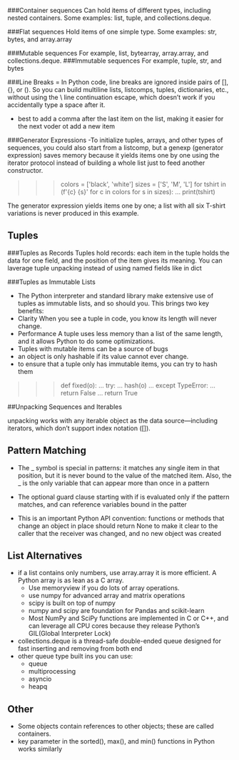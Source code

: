 ###Container sequences
Can hold items of different types, including nested containers. Some examples:
list, tuple, and collections.deque.

###Flat sequences
Hold items of one simple type. Some examples: str, bytes, and array.array


###Mutable sequences
For example, list, bytearray, array.array, and collections.deque.
###Immutable sequences
For example, tuple, str, and bytes

###Line Breaks
= In Python code, line breaks are ignored inside pairs of [], {}, or ().
So you can build multiline lists, listcomps, tuples, dictionaries, etc.,
without using the \ line continuation escape, which doesn’t work if
you accidentally type a space after it.
- best to add a comma after the last item on the list, making it easier for the next voder ot add a new item

###Generator Expressions
-To initialize tuples, arrays, and other types of sequences, you could also start from a
listcomp, but a genexp (generator expression) saves memory because it yields items
one by one using the iterator protocol instead of building a whole list just to feed
another constructor.

>>> colors = ['black', 'white']
>>> sizes = ['S', 'M', 'L']
>>> for tshirt in (f'{c} {s}' for c in colors for s in sizes):
... print(tshirt)

The generator expression yields items one by one; a list with all six T-shirt variations
is never produced in this example.

## Tuples

###Tuples as Records
Tuples hold records: each item in the tuple holds the data for one field, and the position
of the item gives its meaning.
You can laverage tuple unpacking instead of using named fields like in dict


###Tuples as Immutable Lists
- The Python interpreter and standard library make extensive use of tuples as immutable
lists, and so should you. This brings two key benefits:
- Clarity
When you see a tuple in code, you know its length will never change.
- Performance
A tuple uses less memory than a list of the same length, and it allows Python
to do some optimizations.
- Tuples with mutable items can be a source of bugs
- an object is only hashable if its value cannot ever change.
- to ensure that a tuple only has immutable items, you can try to hash them
>>> def fixed(o):
... try:
... hash(o)
... except TypeError:
... return False
... return True

##Unpacking Sequences and Iterables

unpacking works with any iterable object as the data source—including iterators, which don’t support index notation
([]).

## Pattern Matching

- The _ symbol is special in patterns: it matches any single item in that position, but it
is never bound to the value of the matched item. Also, the _ is the only variable that
can appear more than once in a pattern
- The optional guard clause starting with if is evaluated only if the pattern matches,
and can reference variables bound in the patter

- This is an important Python API convention: functions or methods that change an object in
place should return None to make it clear to the caller that the receiver was changed,
and no new object was created

## List Alternatives
- if a list contains only numbers, use array.array it is more efficient. A Python array is as lean as a C array.
    - Use memoryview if you do lots of array operations.
    - use numpy for advanced array and matrix operations
    - scipy is built on top of numpy
    - numpy and scipy are foundation for Pandas and scikit-learn
    - Most NumPy and SciPy functions are implemented in C or C++, and can leverage all CPU cores because they release Python’s GIL(Global Interpreter Lock)
- collections.deque is a thread-safe double-ended queue designed for fast inserting and removing from both end
- other queue type built ins you can use:
    - queue
    - multiprocessing
    - asyncio
    - heapq

## Other
- Some objects contain references to other objects; these are called containers.
- key parameter in the sorted(), max(), and min() functions in Python works similarly